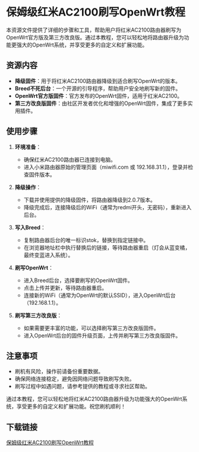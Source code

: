 # 保姆级红米AC2100刷写OpenWrt教程

本资源文件提供了详细的步骤和工具，帮助用户将红米AC2100路由器刷写为OpenWrt官方版及第三方改良版。通过本教程，您可以轻松地将路由器升级为功能更强大的OpenWrt系统，并享受更多的自定义和扩展功能。

## 资源内容

- **降级固件**：用于将红米AC2100路由器降级到适合刷写OpenWrt的版本。
- **Breed不死后台**：一个开源的引导程序，帮助用户安全地刷写新的固件。
- **OpenWrt官方版固件**：官方发布的OpenWrt固件，适用于红米AC2100。
- **第三方改良版固件**：由社区开发者优化和增强的OpenWrt固件，集成了更多实用插件。

## 使用步骤

1. **环境准备**：
   - 确保红米AC2100路由器已连接到电脑。
   - 进入小米路由器原始的管理页面（miwifi.com 或 192.168.31.1），登录并检查固件版本。

2. **降级操作**：
   - 下载并使用提供的降级固件，将路由器降级到2.0.7版本。
   - 降级完成后，连接降级后的WiFi（通常为redmi开头，无密码），重新进入后台。

3. **写入Breed**：
   - 复制路由器后台的唯一标识stok，替换到指定链接中。
   - 在浏览器地址栏中执行替换后的链接，等待路由器重启（灯会从蓝变橘，最终变蓝进入系统）。

4. **刷写OpenWrt**：
   - 进入Breed后台，选择要刷写的OpenWrt固件。
   - 点击上传并更新，等待路由器重启。
   - 连接新的WiFi（通常为OpenWrt的默认SSID），进入OpenWrt后台（192.168.1.1）。

5. **刷写第三方改良版**：
   - 如果需要更丰富的功能，可以选择刷写第三方改良版固件。
   - 进入OpenWrt后台的固件升级页面，上传并刷写第三方改良版固件。

## 注意事项

- 刷机有风险，操作前请备份重要数据。
- 确保网络连接稳定，避免因网络问题导致刷写失败。
- 刷写过程中如遇问题，请参考提供的教程或寻求社区帮助。

通过本教程，您可以轻松地将红米AC2100路由器升级为功能强大的OpenWrt系统，享受更多的自定义和扩展功能。祝您刷机顺利！

## 下载链接

[保姆级红米AC2100刷写OpenWrt教程](https://pan.quark.cn/s/2fe7de0df1a9)